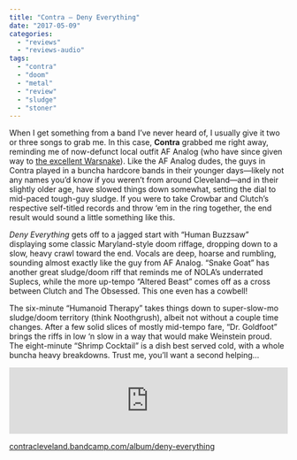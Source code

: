 ```yaml
---
title: "Contra – Deny Everything"
date: "2017-05-09"
categories: 
  - "reviews"
  - "reviews-audio"
tags: 
  - "contra"
  - "doom"
  - "metal"
  - "review"
  - "sludge"
  - "stoner"
---
```


When I get something from a band I’ve never heard of, I usually give it two or three songs to grab me. In this case, **Contra** grabbed me right away, reminding me of now-defunct local outfit AF Analog (who have since given way to [the excellent Warsnake](https://hellbound.ca/2016/04/warsnake-self-titled/)). Like the AF Analog dudes, the guys in Contra played in a buncha hardcore bands in their younger days—likely not any names you’d know if you weren’t from around Cleveland—and in their slightly older age, have slowed things down somewhat, setting the dial to mid-paced tough-guy sludge. If you were to take Crowbar and Clutch’s respective self-titled records and throw ‘em in the ring together, the end result would sound a little something like this.

_Deny Everything_ gets off to a jagged start with “Human Buzzsaw” displaying some classic Maryland-style doom riffage, dropping down to a slow, heavy crawl toward the end. Vocals are deep, hoarse and rumbling, sounding almost exactly like the guy from AF Analog. “Snake Goat” has another great sludge/doom riff that reminds me of NOLA’s underrated Suplecs, while the more up-tempo “Altered Beast” comes off as a cross between Clutch and The Obsessed. This one even has a cowbell!

The six-minute “Humanoid Therapy” takes things down to super-slow-mo sludge/doom territory (think Noothgrush), albeit not without a couple time changes. After a few solid slices of mostly mid-tempo fare, “Dr. Goldfoot” brings the riffs in low ‘n slow in a way that would make Weinstein proud. The eight-minute “Shrimp Cocktail” is a dish best served cold, with a whole buncha heavy breakdowns. Trust me, you’ll want a second helping…

<iframe style="border: 0; width: 100%; height: 120px;" src="https://bandcamp.com/EmbeddedPlayer/album=4135842520/size=large/bgcol=ffffff/linkcol=0687f5/tracklist=false/artwork=small/transparent=true/" width="300" height="150" seamless=""><a href="http://contracleveland.bandcamp.com/album/deny-everything">Deny Everything by Contra</a></iframe>

[contracleveland.bandcamp.com/album/deny-everything](https://contracleveland.bandcamp.com/album/deny-everything)
